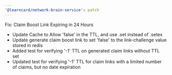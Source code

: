 ```yaml
---
'@learncard/network-brain-service': patch
---
```


Fix: Claim Boost Link Expiring in 24 Hours

-   Update Cache to Allow 'false' in the TTL, and use .set instead of .setex
-   Update generate claim boost link to set 'false' to the link-challenge value stored in redis
-   Added test for verifying '-1' TTL on generated claim links without TTL set
-   Updated test for verifying '-1' TTL for claim links with a limited number of claims, but no date expiration
